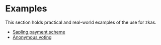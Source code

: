 # Examples

This section holds practical and real-world examples of the use for
zkas.

- [Sapling payment scheme](examples/sapling.md)
- [Anonymous voting](examples/voting.md)
